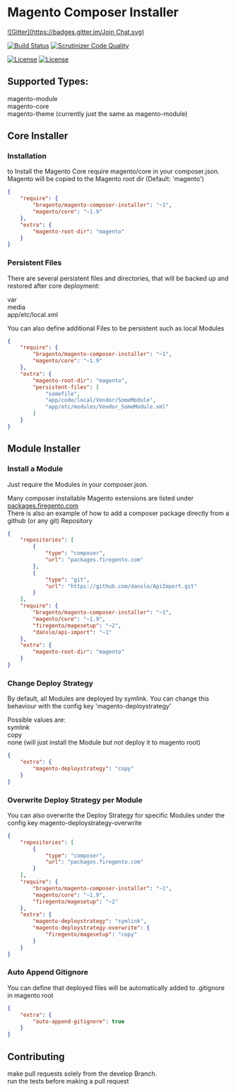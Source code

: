 # Magento Composer Installer

[![Gitter](https://badges.gitter.im/Join Chat.svg)](https://gitter.im/bragento/bragento-composer-installer?utm_source=badge&utm_medium=badge&utm_campaign=pr-badge&utm_content=badge)

[![Build Status](https://travis-ci.org/bragento/bragento-composer-installer.svg?branch=2.0)](https://travis-ci.org/bragento/bragento-composer-installer)
[![Scrutinizer Code Quality](https://scrutinizer-ci.com/g/bragento/bragento-composer-installer/badges/quality-score.png?b=2.0)](https://scrutinizer-ci.com/g/bragento/bragento-composer-installer/?branch=2.0)

[![License](https://poser.pugx.org/bragento/magento-composer-installer/license.svg)](https://packagist.org/packages/bragento/magento-composer-installer)
[![License](https://www.bountysource.com/badge/tracker?tracker_id=4289269)](https://www.bountysource.com/trackers/4289269-bragento-bragento-composer-installer)



## Supported Types:

magento-module  
magento-core  
magento-theme (currently just the same as magento-module)  



## Core Installer

### Installation

to Install the Magento Core require magento/core in your composer.json.  
Magento will be copied to the Magento root dir (Default: 'magento')  

```json
{
    "require": {  
        "bragento/magento-composer-installer": "~1",  
        "magento/core": "~1.9"  
    },  
    "extra": {  
        "magento-root-dir": "magento"  
    }  
}
```

### Persistent Files

There are several persistent files and directories, that will be backed up and restored after core deployment:  

var  
media  
app/etc/local.xml  

You can also define additional Files to be persistent such as local Modules  

```json
{
    "require": {  
        "bragento/magento-composer-installer": "~1",  
        "magento/core": "~1.9"  
    },  
    "extra": {  
        "magento-root-dir": "magento",
        "persistent-files": [
            "somefile",
            "app/code/local/Vendor/SomeModule",
            "app/etc/modules/Vendor_SomeModule.xml"
        ]
    }  
}
```


## Module Installer

### Install a Module

Just require the Modules in your composer.json.

Many composer installable Magento extensions are listed under <a href="http://packages.firegento.com">packages.firegento.com</a>  
There is also an example of how to add a composer package directly from a github (or any git) Repository

```json
{
    "repositories": [
        {
            "type": "composer",
            "url": "packages.firegento.com"
        },
        {
            "type": "git",
            "url": "https://github.com/danslo/ApiImport.git"
        }
    ],
    "require": {  
        "bragento/magento-composer-installer": "~1",  
        "magento/core": "~1.9",
        "firegento/magesetup": "~2",
        "danslo/api-import": "~1"
    },  
    "extra": {  
        "magento-root-dir": "magento"  
    }  
}
```

### Change Deploy Strategy

By default, all Modules are deployed by symlink. You can change this behaviour with the config key 'magento-deploystrategy'  

Possible values are:  
symlink  
copy  
none  (will just install the Module but not deploy it to magento root)

```json
{ 
    "extra": {  
        "magento-deploystrategy": "copy"  
    }  
}
```

### Overwrite Deploy Strategy per Module

You can also overwrite the Deploy Strategy for specific Modules under the config key magento-deploystrategy-overwrite  

```json
{ 
    "repositories": [
        {
            "type": "composer",
            "url": "packages.firegento.com"
        }
    ],
    "require": {  
        "bragento/magento-composer-installer": "~1",  
        "magento/core": "~1.9",
        "firegento/magesetup": "~2"
    },  
    "extra": {  
        "magento-deploystrategy": "symlink",
        "magento-deploystrategy-overwrite": {
            "firegento/magesetup": "copy"
        }
    }  
}
```

### Auto Append Gitignore

You can define that deployed files will be automatically added to .gitignore in magento root

```json
{
    "extra": {  
        "auto-append-gitignore": true
    }  
}
```

## Contributing

make pull requests solely from the develop Branch.  
run the tests before making a pull request
